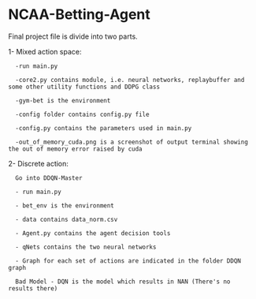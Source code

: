 # NCAA-Betting-Agent

Final project file is divide into two parts. 

1- Mixed action space:

      -run main.py
      
      -core2.py contains module, i.e. neural networks, replaybuffer and some other utility functions and DDPG class
      
      -gym-bet is the environment
      
      -config folder contains config.py file
      
      -config.py contains the parameters used in main.py
      
      -out_of_memory_cuda.png is a screenshot of output terminal showing the out of memory error raised by cuda

2- Discrete action:

      Go into DDQN-Master
      
      - run main.py 
      
      - bet_env is the environment
      
      - data contains data_norm.csv
      
      - Agent.py contains the agent decision tools
      
      - qNets contains the two neural networks
      
      - Graph for each set of actions are indicated in the folder DDQN graph 
     
      Bad Model - DQN is the model which results in NAN (There's no results there)
      
     
